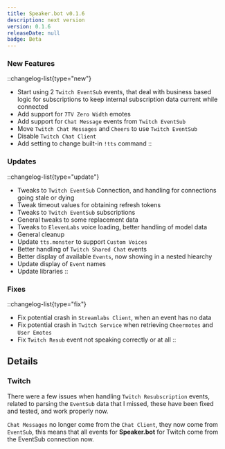 ```yaml
---
title: Speaker.bot v0.1.6
description: next version
version: 0.1.6
releaseDate: null
badge: Beta
---
```


### New Features
::changelog-list{type="new"}
* Start using 2 `Twitch EventSub` events, that deal with business based logic for subscriptions to keep internal subscription data current while connected
* Add support for `7TV Zero Width` emotes
* Add support for `Chat Message` events from `Twitch EventSub`
* Move `Twitch Chat Messages` and `Cheers` to use `Twitch EventSub`
* Disable `Twitch Chat Client`
* Add setting to change built-in `!tts` command
::

### Updates
::changelog-list{type="update"}
* Tweaks to `Twitch EventSub` Connection, and handling for connections going stale or dying
* Tweak timeout values for obtaining refresh tokens
* Tweaks to `Twitch EventSub` subscriptions
* General tweaks to some replacement data
* Tweaks to `ElevenLabs` voice loading, better handling of model data
* General cleanup
* Update `tts.monster` to support `Custom Voices`
* Better handling of `Twitch Shared Chat` events
* Better display of available `Events`, now showing in a nested hiearchy
* Update display of `Event` names
* Update libraries
::

### Fixes
::changelog-list{type="fix"}
* Fix potential crash in `Streamlabs Client`, when an event has no data
* Fix potential crash in `Twitch Service` when retrieving `Cheermotes` and `User Emotes`
* Fix `Twitch Resub` event not speaking correctly or at all
::

## Details
### Twitch
There were a few issues when handling `Twitch Resubscription` events, related to parsing the `EventSub` data that I missed, these have been fixed and tested, and work properly now.

`Chat Messages` no longer come from the `Chat Client`, they now come from `EventSub`, this means that all events for **Speaker.bot** for Twitch come from the EventSub connection now.

